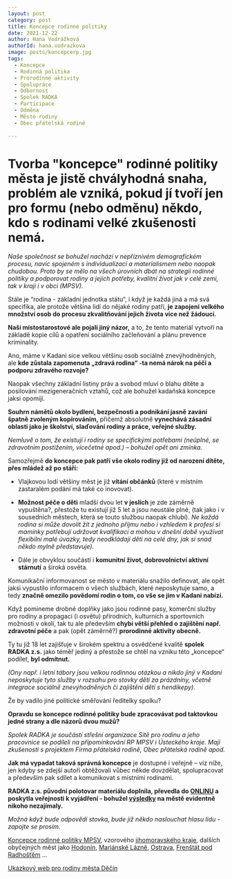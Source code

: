 ```yaml
---
layout: post
category: post
title: Koncepce rodinné politiky    
date: 2021-12-22
author: Hana Vodrážková
authorId: hana.vodrazkova
image: posts/koncepcerp.jpg
tags:
  - Koncepce 
  - Rodinná politika
  - Prorodinné aktivity
  - Spolupráce
  - Odbornost
  - Spolek RADKA
  - Participace
  - Odměna
  - Město rodiny
  - Obec přátelská rodině 
  
---
```


# Tvorba "koncepce" rodinné politiky města je jistě chvályhodná snaha, problém ale vzniká, pokud jí tvoří jen pro formu (nebo odměnu) někdo, kdo s rodinami velké zkušenosti nemá.

*Naše společnost se bohužel nachází v nepříznivém demografickém procesu, navíc spojeném s individualizací a materialismem nebo naopak chudobou. 
Proto by se mělo na všech úrovních dbát na strategii rodinné politiky a podporovat rodiny a jejich potřeby, kvalitní život jak v celé zemi, tak v kraji i v obci (MPSV).*

Stále je “rodina - základní jednotka státu“, i když je každá jiná a má svá specifika, ale protože většina lidí do nějaké rodiny patří, **je zapojení velkého množství osob 
do procesu zkvalitňování jejich života více než žádoucí.**

**Naši místostarostové ale pojali jiný názor,** a to, že tento materiál vytvoří na základě kopie cílů a opatření sociálního začleňování a plánu prevence kriminality.

Ano, máme v Kadani sice velkou většinu osob sociálně znevýhodněných, ale **kde zůstala zapomenuta „zdravá rodina“ -ta nemá nárok na péči a podporu zdravého rozvoje?** 

Naopak všechny základní listiny práv a svobod mluví o blahu dítěte a posilování mezigeneračních vztahů, což ale bohužel kadaňská koncepce jaksi opomíjí.

**Souhrn námětů okolo bydlení, bezpečnosti a podnikání jasně zavání špatně zvoleným kopírováním,** přičemž absolutně **vynechává zásadní oblasti jako je školství, slaďování rodiny a práce, veřejné služby.**

*Nemluvě o tom, že existují i rodiny se specifickými potřebami (neúplné, se zdravotním postižením, vícečetné apod.) – bohužel opět ani zmínka.*

Samozřejmě **do koncepce pak patří vše okolo rodiny již od narození dítěte, přes mládež až po stáří:** 
- Vlajkovou lodí většiny měst je již **vítání občánků** (které v místním zastaralém podání má také co inovovat). 

- **Možnost péče o děti** mladší dvou let **v jeslích** je zde záměrně vypuštěna?, přestože tu existují již 5 let a jsou neustále plné, (tak jako i v sousedních městech, která se touto službou naopak chlubí). 
*Ne každá rodina si může dovolit žít z jednoho příjmu nebo i vzhledem k profesi si maminky potřebují udržovat kvalifikaci a mohou v dnešní době využívat flexibilní malé úvazky, tedy neodkládají děti na celé dny, jak si snad někdo mylně představuje).* 

- Dále je obvyklou součástí i **komunitní život, dobrovolnictví aktivní stárnutí** a široká osvěta.

Komunikační informovanost se město v materiálu snažilo definovat, ale opět jaksi vypustilo informacem o všech službách, které neposkytuje samo, a tedy **značně omezilo povědomí rodin o tom, co vše se jim v Kadani nabízí.**

Když pomineme drobné doplňky jako jsou rodinné pasy, komerční služby pro rodiny a propagaci (i osvětu) přírodních, kulturních a sportovních možností v okolí, tak tu ale především **chybí větší přehled o zajištění např. zdravotní péče** a pak (opět záměrně?) **prorodinné aktivity obecně.** 

Ty tu již 18 let zajišťuje v širokém spektru a osvědčené kvalitě **spolek RADKA z.s.** jako téměř jediný a přestože se chtěl na vzniku této „koncepce“ podílet, **byl odmítnut.**

*(Ony např. i letní tábory jsou velkou rodinnou otázkou a nikdo jiný v Kadani neposkytuje tyto služby v rozsahu pro stovky dětí za prázdniny, včetně integrace sociálně 
znevýhodněných či zajištění dětí s hendikepy).*

Že by vadilo jiné politické směřování ředitelky spolku?

**Opravdu se koncepce rodinné politiky bude zpracovávat pod taktovkou jedné strany a dle názorů dvou mužů?**

*Spolek RADKA je součástí střešní organizace Sítě pro rodinu a jeho pracovnice se podíleli na připomínkování RP MPSV i Ústeckého kraje. Mají zkušenosti s projektem Firma přátelská rodině, Obec přátelská rodině apod.*

**Jak má vypadat taková správná koncepce** je dostupné i veřejně – viz níže, jen kdyby se zdejší autoři obtěžovali vůbec někde dovzdělat, spolupracovat a především pak sdílet a komunikovat s místními rodinami.

**RADKA z.s. původní polotovar materiálu doplnila, převedla do [ONLINU](https://www.facebook.com/groups/759898087391253/permalink/4439203002794058/) a poskytla veřejnosti k vyjádření - bohužel [výsledky](https://drive.google.com/file/d/1yXNFMx6G9w3rgD0LPKB-Dl5yZYy9LHbs/view?usp=sharing) na městě evidentně nikoho nezajímaly.** 

*Možná když bude odpovědí stovka, bude již někdo naslouchat hlasu lidu - zapojte se prosím.*

[Koncepce rodinné politiky MPSV](https://www.mpsv.cz/documents/20142/225508/Koncepce_rodinne_politiky.pdf/5d1efd93-3932-e2df-2da3-da30d5fa8253), vzorového [jihomoravského kraje](https://www.rodinnapolitika.cz/koncepce-rodinne-politiky-na-urovni-obci), 
dalších obyčejných měst jako [Hodonín](https://www.rodinnapolitika.cz/webfiles/soubory/koncepce_rp_hodonin.pdf), [Mariánské Lázně](https://www.muml.cz/e_download.php?file=data/editor/860cs_1.pdf&original=Koncepce%20rodinn%C3%A9%20politiky%20m%C4%9Bsta%20Mari%C3%A1nsk%C3%A9%20L%C3%A1zn%C4%9B.pdf), [Ostrava](https://socialnizaclenovani.ostrava.cz/wp-content/uploads/2018/05/Koncepce-rodinn%C3%A9-politiky-SMO_k-p%C5%99ipom%C3%ADnk%C3%A1m_28_5_2018.pdf), [Frenštát pod Radhošťěm](https://mufrenstat.cz/assets/File.ashx?id_org=3471&id_dokumenty=215264) ...

[Ukázkový web pro rodiny města Děčín](https://rodina.mmdecin.cz/kompletni-katalog/14-volny-cas-a-sluzby)






